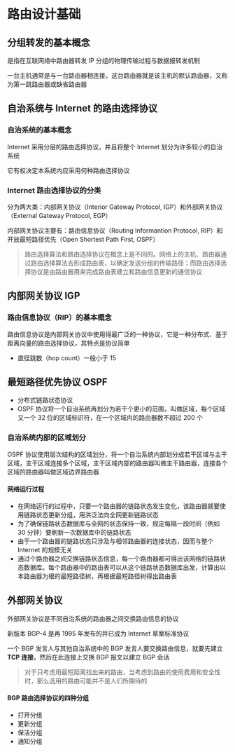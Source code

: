 # 路由设计基础

## 分组转发的基本概念

是指在互联网络中路由器转发 IP 分组的物理传输过程与数据报转发机制

一台主机通常是与一台路由器相连接，这台路由器就是该主机的默认路由器，又称为第一跳路由器或缺省路由器

## 自治系统与 Internet 的路由选择协议

### 自治系统的基本概念

Internet 采用分层的路由选择协议，并且将整个 Internet 划分为许多较小的自治系统

它有权决定本系统内应采用何种路由选择协议

### Internet 路由选择协议的分类

分为两大类：内部网关协议（Interior Gateway Protocol, IGP）和外部网关协议（External Gateway Protocol, EGP）

内部网关协议主要有：路由信息协议（Routing Informantion Protocol, RIP）和开放最短路径优先（Open Shortest Path First, OSPF）

> 路由选择算法和路由选择协议在概念上是不同的。网络上的主机、路由器通过路由选择算法去形成路由表，以确定发送分组的传输路径；而路由选择选择协议是由路由器用来完成路由表建立和路由信息更新的通信协议

## 内部网关协议 IGP

### 路由信息协议（RIP）的基本概念

路由信息协议是内部网关协议中使用得最广泛的一种协议，它是一种分布式、基于距离向量的路由选择协议，其特点是协议简单

* 直径跳数（hop count）一般小于 15

## 最短路径优先协议 OSPF

* 分布式链路状态协议
* OSPF 协议将一个自治系统再划分为若干个更小的范围，叫做区域，每个区域又一个 32 位的区域标识符，在一个区域内的路由器数不超过 200 个

### 自治系统内部的区域划分

OSPF 协议使用层次结构的区域划分，将一个自治系统内部划分成若干区域与主干区域，主干区域连接多个区域，主干区域内部的路由器叫做主干路由器，连接各个区域的路由器叫做区域边界路由器

#### 网络运行过程

* 在网络运行的过程中，只要一个路由器的链路状态发生变化，该路由器就要使用链路状态更新分组，用洪泛法向全网更新链路状态
* 为了确保链路状态数据库与全网的状态保持一致，规定每隔一段时间（例如 30 分钟）要刷新一次数据库中的链路状态
* 由于一个路由器的链路状态只涉及与相邻路由器的连接状态，因而与整个 Internet 的规模无关
* 通过个路由器之间交换链路状态信息，每一个路由器都可得出该网络的链路状态数据库。每个路由器中的路由表可以从这个链路状态数据库出发，计算出以本路由器为根的最短路径树，再根据最短路径树得出路由表

## 外部网关协议

外部网关协议是不同自治系统的路由器之间交换路由信息的协议

新版本 BGP-4 是再 1995 年发布的并已成为 Internet 草案标准协议

一个 BGP 发言人与其他自治系统中的 BGP 发言人要交换路由信息，就要先建立 **TCP 连接**，然后在此连接上交换 BGP 报文以建立 BGP 会话

> 对于只考虑用最短距离找出来的路由，当考虑到路由的使用费用和安全性时，那么选用的路由可能并不是人们所期待的

#### BGP 路由选择协议的四种分组

* 打开分组
* 更新分组
* 保活分组
* 通知分组